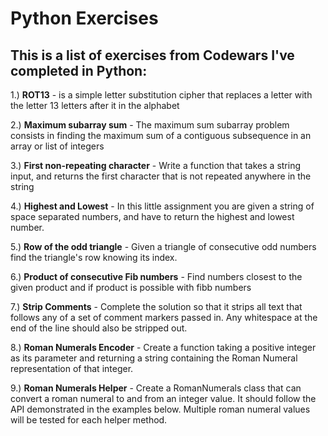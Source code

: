 # Python Exercises
This is a list of exercises from Codewars I've completed in Python: 
-----------------------------------------------------------

1.) **ROT13** - is a simple letter substitution cipher that replaces a letter with the letter 13 letters after it in the alphabet

2.) **Maximum subarray sum** - The maximum sum subarray problem consists in finding the maximum sum of a contiguous subsequence in an array or list of integers

3.) **First non-repeating character** - Write a function that takes a string input, and returns the first character that is not repeated anywhere in the string

4.) **Highest and Lowest** - In this little assignment you are given a string of space separated numbers, and have to return the highest and lowest number.

5.) **Row of the odd triangle** - Given a triangle of consecutive odd numbers find the triangle's row knowing its index.

6.) **Product of consecutive Fib numbers** - Find numbers closest to the given product and if product is possible with fibb numbers

7.) **Strip Comments** - Complete the solution so that it strips all text that follows any of a set of comment markers passed in. Any whitespace at the end of the line should also be stripped out.

8.) **Roman Numerals Encoder** - Create a function taking a positive integer as its parameter and returning a string containing the Roman Numeral representation of that integer.

9.) **Roman Numerals Helper** - Create a RomanNumerals class that can convert a roman numeral to and from an integer value. It should follow the API demonstrated in the examples below. Multiple roman numeral values will be tested for each helper method.
